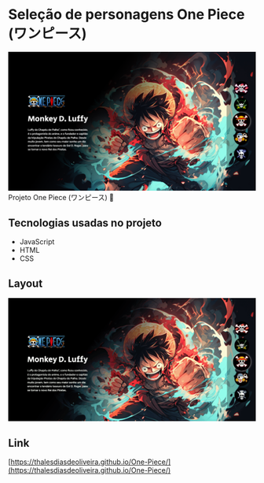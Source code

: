 # Seleção de personagens One Piece (ワンピース)
![portifólio](./src/imagens/capa.png)
Projeto One Piece (ワンピース) 🤍

## Tecnologias usadas no projeto
- JavaScript
- HTML
- CSS

## Layout
![gif do projeto](./src/imagens/onepiecegif.gif)

## Link
[https://thalesdiasdeoliveira.github.io/One-Piece/](https://thalesdiasdeoliveira.github.io/One-Piece/)

